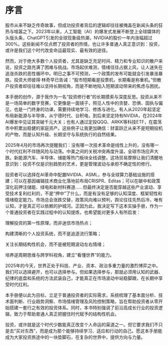 # 序言

<!-- 图表占位：[序言] -->

股市从来不缺乏传奇故事，但成功投资者背后的逻辑却往往被掩盖在新闻头条的狂热与喧嚣之下。2023年以来，人工智能（AI）的爆发式发展不断登上全球媒体的头版头条，ChatGPT引发的全球现象级热潮，NVIDIA的股价一年内涨幅超过300%。这些新闻不仅点燃了投资者的热情，也让许多普通人真正意识到：投资，或许是我们这个时代改变命运最现实、最有效的途径。

然而，对于绝大多数个人投资者，尤其是缺乏充足时间、精力和专业知识的散户来说，投资之路充满了困难与挑战。市场起伏难测，情绪往往占据上风，让人迷失在追涨杀跌的恶性循环中。明日之事不可预测，一个政策的发布可能就会引发暴涨暴跌。投资大师彼得·林奇早已告诫：“股市短期看是投票机，长期看是称重机。”但散户投资者却往往难以坚持长期视角，而是不断地陷入短期波动带来的焦虑与困扰。

本手册的创作，源于我作为一名“投资修行者”的长期摸索与深度反思。投资从来不是一场简单的数字竞赛，它更像是一面镜子，照见人性中的贪婪、恐惧、固执与偏见，也是一门终身的功课，需要持续地学习、修炼与进化。有人从2020年起坚定布局新能源与半导体，从宁德时代、台积电，到后来坚定持有NVIDIA，在2024年AI爆发中见证其突破千元大关；也有人通过定投QQQ、ARKK等科技ETF，在震荡市中积累出稳健的家庭资产。这些例子让我更加确信：财富跃迁从来不是短期投机的产物，而是认知升级、长期坚守与系统执行的自然结果。

2025年4月的市场再次提醒我们：没有哪一次技术革命是线性上升的，没有哪一个时代红利不伴随风险与动荡。中美之间的关税冲突再度升温，全球市场应声大跌。新能源汽车、半导体、储能等热门板块全线调整。这场贸易摩擦让我们清醒地意识到：投资不仅是识别趋势的艺术，更是管理波动与承担不确定性的修行。

投资者可以选择在AI革命中配置NVIDIA、ASML，参与全球算力基础设施的搭建；可以在基因编辑技术商业化落地前布局CRISPR、Editas；可以在碳中和政策深化前押注储能、绿电和新材料赛道……但最终决定是否能穿越这些产业波动、享受技术复利红利的，不是“押中”了什么，而是有没有足够的认知深度、框架韧性和情绪稳定能力。市场总会涨跌交替，政策风向难以预判，舆论往往先热后冷，唯有认知，才是真正可以依赖的护城河。正因为此，我决定写下这本实操手册，作为一个普通投资者在实践过程中的认知提炼，也希望能对更多人有所启发：

理解投资的第一性原理，而非迷信市场热点；

构建清晰的个人投资系统，而不是追逐流行策略；

关注长期结构性机会，而不是被短期波动左右情绪；

培养逆周期思维与跨学科视角，建立“看懂世界”的能力。

2025年的今天，世界正处于科技、产业、资本、政治多重力量的激烈博弈之中。我们可以选择避开，也可以选择参与。但如果选择参与，那就必须用认知的武器、纪律的底盘和系统的方法武装自己，才能真正在市场波动中站稳脚跟，在长期中享受时代红利。

本手册便以此为目标，立足于普通投资者的实际需求，系统梳理了基本面分析、技术面判断、行业趋势洞察、市场情绪管理及风险控制策略，旨在帮助投资者从零开始搭建一套行之有效的投资体系。同时，本书特别强调了前沿高成长行业的投资逻辑，致力于帮助普通人真正把握住时代赋予的结构性机会。

投资，或许就是这个时代少数能真正改变个人命运的渠道之一。但它要求我们不只是去“买对东西”，而是成为那个能够持续学习、适应和行动的自己。愿这本手册能成为大家投资旅途中的一块垫脚石，在复杂的世界中，提供方向与力量。
